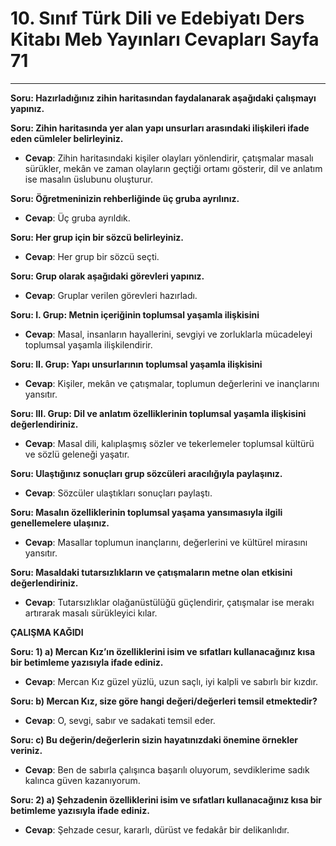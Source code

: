 # 10. Sınıf Türk Dili ve Edebiyatı Ders Kitabı Meb Yayınları Cevapları Sayfa 71

---

**Soru: Hazırladığınız zihin haritasından faydalanarak aşağıdaki çalışmayı yapınız.**

**Soru: Zihin haritasında yer alan yapı unsurları arasındaki ilişkileri ifade eden cümleler belirleyiniz.**

-   **Cevap**: Zihin haritasındaki kişiler olayları yönlendirir, çatışmalar masalı sürükler, mekân ve zaman olayların geçtiği ortamı gösterir, dil ve anlatım ise masalın üslubunu oluşturur.

**Soru: Öğretmeninizin rehberliğinde üç gruba ayrılınız.**

-   **Cevap**: Üç gruba ayrıldık.

**Soru: Her grup için bir sözcü belirleyiniz.**

-   **Cevap**: Her grup bir sözcü seçti.

**Soru: Grup olarak aşağıdaki görevleri yapınız.**

-   **Cevap**: Gruplar verilen görevleri hazırladı.

**Soru: I. Grup: Metnin içeriğinin toplumsal yaşamla ilişkisini**

-   **Cevap**: Masal, insanların hayallerini, sevgiyi ve zorluklarla mücadeleyi toplumsal yaşamla ilişkilendirir.

**Soru: II. Grup: Yapı unsurlarının toplumsal yaşamla ilişkisini**

-   **Cevap**: Kişiler, mekân ve çatışmalar, toplumun değerlerini ve inançlarını yansıtır.

**Soru: III. Grup: Dil ve anlatım özelliklerinin toplumsal yaşamla ilişkisini değerlendiriniz.**

-   **Cevap**: Masal dili, kalıplaşmış sözler ve tekerlemeler toplumsal kültürü ve sözlü geleneği yaşatır.

**Soru: Ulaştığınız sonuçları grup sözcüleri aracılığıyla paylaşınız.**

-   **Cevap**: Sözcüler ulaştıkları sonuçları paylaştı.

**Soru: Masalın özelliklerinin toplumsal yaşama yansımasıyla ilgili genellemelere ulaşınız.**

-   **Cevap**: Masallar toplumun inançlarını, değerlerini ve kültürel mirasını yansıtır.

**Soru: Masaldaki tutarsızlıkların ve çatışmaların metne olan etkisini değerlendiriniz.**

-   **Cevap**: Tutarsızlıklar olağanüstülüğü güçlendirir, çatışmalar ise merakı artırarak masalı sürükleyici kılar.

**ÇALIŞMA KAĞIDI**

**Soru: 1) a) Mercan Kız’ın özelliklerini isim ve sıfatları kullanacağınız kısa bir betimleme yazısıyla ifade ediniz.**

-   **Cevap**: Mercan Kız güzel yüzlü, uzun saçlı, iyi kalpli ve sabırlı bir kızdır.

**Soru: b) Mercan Kız, size göre hangi değeri/değerleri temsil etmektedir?**

-   **Cevap**: O, sevgi, sabır ve sadakati temsil eder.

**Soru: c) Bu değerin/değerlerin sizin hayatınızdaki önemine örnekler veriniz.**

-   **Cevap**: Ben de sabırla çalışınca başarılı oluyorum, sevdiklerime sadık kalınca güven kazanıyorum.

**Soru: 2) a) Şehzadenin özelliklerini isim ve sıfatları kullanacağınız kısa bir betimleme yazısıyla ifade ediniz.**

-   **Cevap**: Şehzade cesur, kararlı, dürüst ve fedakâr bir delikanlıdır.